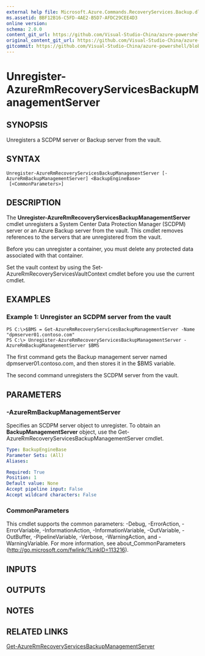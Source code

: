 ```yaml
---
external help file: Microsoft.Azure.Commands.RecoveryServices.Backup.dll-Help.xml
ms.assetid: BBF12B16-C5FD-4AE2-B5D7-AFDC29CEE4D3
online version:
schema: 2.0.0
content_git_url: https://github.com/Visual-Studio-China/azure-powershell/blob/preview/src/ResourceManager/RecoveryServices.Backup/Commands.RecoveryServices.Backup/help/Unregister-AzureRmRecoveryServicesBackupManagementServer.md
original_content_git_url: https://github.com/Visual-Studio-China/azure-powershell/blob/preview/src/ResourceManager/RecoveryServices.Backup/Commands.RecoveryServices.Backup/help/Unregister-AzureRmRecoveryServicesBackupManagementServer.md
gitcommit: https://github.com/Visual-Studio-China/azure-powershell/blob/8810c0614b76be8d014616888a4ae7733a452af9
---
```


# Unregister-AzureRmRecoveryServicesBackupManagementServer

## SYNOPSIS
Unregisters a SCDPM server or Backup server from the vault.

## SYNTAX

```
Unregister-AzureRmRecoveryServicesBackupManagementServer [-AzureRmBackupManagementServer] <BackupEngineBase>
 [<CommonParameters>]
```

## DESCRIPTION
The **Unregister-AzureRmRecoveryServicesBackupManagementServer** cmdlet unregisters a System Center Data Protection Manager (SCDPM) server or an Azure Backup server from the vault.
This cmdlet removes references to the servers that are unregistered from the vault.

Before you can unregister a container, you must delete any protected data associated with that container.

Set the vault context by using the Set-AzureRmRecoveryServicesVaultContext cmdlet before you use the current cmdlet.

## EXAMPLES

### Example 1: Unregister an SCDPM server from the vault
```
PS C:\>$BMS = Get-AzureRmRecoveryServicesBackupManagementServer -Name "dpmserver01.contoso.com"
PS C:\> Unregister-AzureRmRecoveryServicesBackupManagementServer -AzureRmBackupManagementServer $BMS
```

The first command gets the Backup management server named dpmserver01.contoso.com, and then stores it in the $BMS variable.

The second command unregisters the SCDPM server from the vault.

## PARAMETERS

### -AzureRmBackupManagementServer
Specifies an SCDPM server object to unregister.
To obtain an **BackupManagementServer** object, use the Get-AzureRmRecoveryServicesBackupManagementServer cmdlet.

```yaml
Type: BackupEngineBase
Parameter Sets: (All)
Aliases: 

Required: True
Position: 1
Default value: None
Accept pipeline input: False
Accept wildcard characters: False
```

### CommonParameters
This cmdlet supports the common parameters: -Debug, -ErrorAction, -ErrorVariable, -InformationAction, -InformationVariable, -OutVariable, -OutBuffer, -PipelineVariable, -Verbose, -WarningAction, and -WarningVariable. For more information, see about_CommonParameters (http://go.microsoft.com/fwlink/?LinkID=113216).

## INPUTS

## OUTPUTS

## NOTES

## RELATED LINKS

[Get-AzureRmRecoveryServicesBackupManagementServer](./Get-AzureRmRecoveryServicesBackupManagementServer.md)


